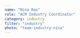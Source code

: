 ```yaml
---
name: "Nina Rao"
role: "ACM Industry Coordinator"
category: industry
filter: "industry"
photo: "team-industry-nina"
---
```

